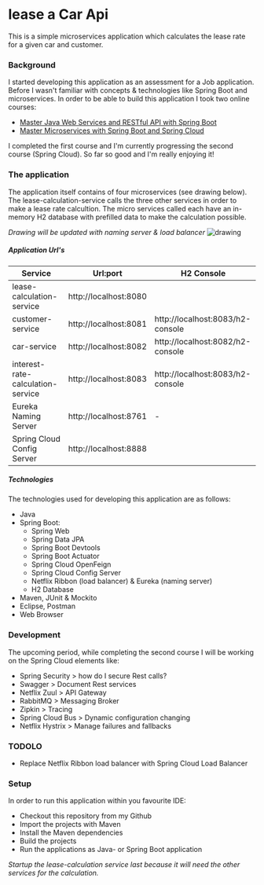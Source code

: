 # lease a Car Api

This is a  simple microservices application which calculates the lease rate for a given car and customer.

### Background
I started developing this application as an assessment for a Job application. Before I wasn't familiar with concepts & technologies like Spring Boot and microservices. In order to be able to build this application I took two online courses:

* [Master Java Web Services and RESTful API with Spring Boot](https://www.udemy.com/course/spring-web-services-tutorial/)
* [Master Microservices with Spring Boot and Spring Cloud](https://www.udemy.com/course/microservices-with-spring-boot-and-spring-cloud/)

I completed the first course and I'm currently progressing the second course (Spring Cloud). So far so good and I'm really enjoying it!

### The application
The application itself contains of four microservices (see drawing below). The lease-calculation-service calls the three other services in order to make a lease rate calcultion. The micro services called each have an in-memory H2 database with prefilled data to make the calculation possible. 

*Drawing will be updated with naming server & load balancer*
![drawing](https://github.com/hakktastic/lease-a-car-api/blob/main/Drawing.jpg) 

##### Application Url's

Service | Url:port | H2 Console
------------ | ------------- | -------------
lease-calculation-service | http://localhost:8080
customer-service | http://localhost:8081 | http://localhost:8083/h2-console
car-service | http://localhost:8082 | http://localhost:8082/h2-console
interest-rate-calculation-service | http://localhost:8083 | http://localhost:8083/h2-console
Eureka Naming Server | http://localhost:8761 | -
Spring Cloud Config Server | http://localhost:8888

##### Technologies
The technologies used for developing this application are as follows:

* Java
* Spring Boot:
  * Spring Web
  * Spring Data JPA
  * Spring Boot Devtools
  * Spring Boot Actuator
  * Spring Cloud OpenFeign
  * Spring Cloud Config Server
  * Netflix Ribbon (load balancer) & Eureka (naming server)
  * H2 Database
* Maven, JUnit & Mockito
* Eclipse, Postman
* Web Browser

### Development
The upcoming period, while completing the second course I will be working on the Spring Cloud elements like: 

* Spring Security > how do I secure Rest calls?
* Swagger > Document Rest services
* Netflix Zuul > API Gateway
* RabbitMQ > Messaging Broker
* Zipkin > Tracing
* Spring Cloud Bus > Dynamic configuration changing
* Netflix Hystrix > Manage failures and fallbacks

### TODOLO
* Replace Netflix Ribbon load balancer with Spring Cloud Load Balancer

### Setup
In order to run this application within you favourite IDE:

* Checkout this repository from my Github
* Import the projects with Maven
* Install the Maven dependencies
* Build the projects
* Run the applications as Java- or Spring Boot application 

*Startup the lease-calculation service last because it will need the other services for the calculation.*